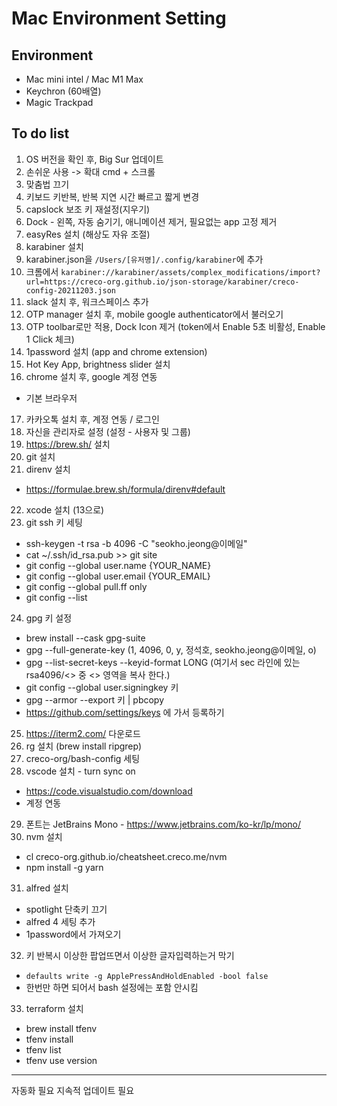 # Mac Environment Setting

## Environment

- Mac mini intel / Mac M1 Max
- Keychron (60배열)
- Magic Trackpad

## To do list

1. OS 버전을 확인 후, Big Sur 업데이트
2. 손쉬운 사용 -> 확대 cmd + 스크롤
3. 맞춤법 끄기
4. 키보드 키반복, 반복 지연 시간 빠르고 짧게 변경
5. capslock 보조 키 재설정(지우기)
6. Dock - 왼쪽, 자동 숨기기, 애니메이션 제거, 필요없는 app 고정 제거
7. easyRes 설치 (해상도 자유 조절)
8. karabiner 설치
9. karabiner.json을 `/Users/[유저명]/.config/karabiner`에 추가
10. 크롬에서 `karabiner://karabiner/assets/complex_modifications/import?url=https://creco-org.github.io/json-storage/karabiner/creco-config-20211203.json` 
11. slack 설치 후, 워크스페이스 추가
12. OTP manager 설치 후, mobile google authenticator에서 불러오기
13. OTP toolbar로만 적용, Dock Icon 제거 (token에서 Enable 5초 비활성, Enable 1 Click 체크)
14. 1password 설치 (app and chrome extension)
15. Hot Key App, brightness slider 설치
16. chrome 설치 후, google 계정 연동
  - 기본 브라우저
17. 카카오톡 설치 후, 계정 연동 / 로그인
18. 자신을 관리자로 설정 (설정 - 사용자 및 그룹)
19. https://brew.sh/ 설치
20. git 설치
21. direnv 설치
  - https://formulae.brew.sh/formula/direnv#default
22. xcode 설치 (13으로)
23. git ssh 키 세팅
  -  ssh-keygen -t rsa -b 4096 -C "seokho.jeong@이메일"
  -  cat ~/.ssh/id_rsa.pub >> git site
  -  git config --global user.name {YOUR_NAME}
  - git config --global user.email {YOUR_EMAIL}
  - git config --global pull.ff only
  - git config --list
24. gpg 키 설정
  - brew install --cask gpg-suite
  - gpg --full-generate-key (1, 4096, 0, y, 정석호, seokho.jeong@이메일, o)
  - gpg --list-secret-keys --keyid-format LONG (여기서 sec 라인에 있는 rsa4096/<<KEY>> 중 <<KEY>> 영역을 복사 한다.)
  - git config --global user.signingkey 키
  - gpg --armor --export 키 | pbcopy
  - https://github.com/settings/keys 에 가서 등록하기
25. https://iterm2.com/ 다운로드
26. rg 설치 (brew install ripgrep)
27. creco-org/bash-config 세팅
28. vscode 설치 - turn sync on
  - https://code.visualstudio.com/download
  - 계정 연동
29. 폰트는 JetBrains Mono - https://www.jetbrains.com/ko-kr/lp/mono/
30. nvm 설치
  - cl creco-org.github.io/cheatsheet.creco.me/nvm
  - npm install -g yarn
31. alfred 설치
  - spotlight 단축키 끄기
  - alfred 4 세팅 추가
  - 1password에서 가져오기
32. 키 반복시 이상한 팝업뜨면서 이상한 글자입력하는거 막기
  - `defaults write -g ApplePressAndHoldEnabled -bool false`
  - 한번만 하면 되어서 bash 설정에는 포함 안시킴
33. terraform 설치
  - brew install tfenv
  - tfenv install
  - tfenv list
  - tfenv use version



----

자동화 필요
지속적 업데이트 필요
